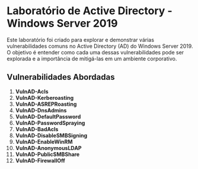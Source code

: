# Laboratório de Active Directory - Windows Server 2019

Este laboratório foi criado para explorar e demonstrar várias vulnerabilidades comuns no Active Directory (AD) do Windows Server 2019. O objetivo é entender como cada uma dessas vulnerabilidades pode ser explorada e a importância de mitigá-las em um ambiente corporativo.

## Vulnerabilidades Abordadas

1. **VulnAD-Acls**
2. **VulnAD-Kerberoasting**
3. **VulnAD-ASREPRoasting**
4. **VulnAD-DnsAdmins**
5. **VulnAD-DefaultPassword**
6. **VulnAD-PasswordSpraying**
7. **VulnAD-BadAcls**
8. **VulnAD-DisableSMBSigning**
9. **VulnAD-EnableWinRM**
10. **VulnAD-AnonymousLDAP**
11. **VulnAD-PublicSMBShare**
12. **VulnAD-FirewallOff**
